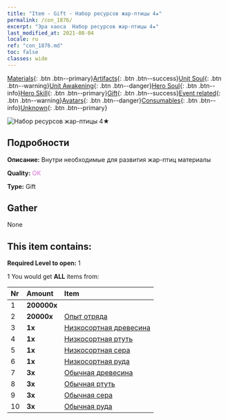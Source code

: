 ```yaml
---
title: "Item - Gift - Набор ресурсов жар-птицы 4★"
permalink: /con_1876/
excerpt: "Эра хаоса  Набор ресурсов жар-птицы 4★"
last_modified_at: 2021-08-04
locale: ru
ref: "con_1876.md"
toc: false
classes: wide
---
```

 [Materials](/ItemsRU/){: .btn .btn--primary}[Artifacts](/ItemsRU/Artifacts/){: .btn .btn--success}[Unit Soul](/ItemsRU/UnitSoul/){: .btn .btn--warning}[Unit Awakening](/ItemsRU/UnitAwakening/){: .btn .btn--danger}[Hero Soul](/ItemsRU/HeroSoul/){: .btn .btn--info}[Hero Skill](/ItemsRU/HeroSkill/){: .btn .btn--primary}[Gift](/ItemsRU/Gift/){: .btn .btn--success}[Event related](/ItemsRU/Events/){: .btn .btn--warning}[Avatars](/ItemsRU/Avatars/){: .btn .btn--danger}[Consumables](/ItemsRU/Consumables/){: .btn .btn--info}[Unknown](/ItemsRU/Unknown/){: .btn .btn--primary}

 ![Набор ресурсов жар-птицы 4★](/images/t/i_907499.png)

## Подробности
 **Описание:** Внутри необходимые для развития жар-птиц материалы 

 **Quality:** <span style="color: #DA70D6">OK</span>

 **Type:** Gift

## Gather

  None

## This item contains:

 **Required Level to open:** 1

 1 You would get **ALL** items  from:

  | Nr | Amount |     Item    |
  |:---|:-------|:------------|
  | 1 |  **200000x** | <i class="fas fa-coins"/> |  | 
  | 2 |  **20000x** | [Опыт отряда](/ItemsRU/con_902/) |  | 
  | 3 |  **1x** | [Низкосортная древесина](/ItemsRU/mat_1/) |  | 
  | 4 |  **1x** | [Низкосортная ртуть](/ItemsRU/mat_2/) |  | 
  | 5 |  **1x** | [Низкосортная сера](/ItemsRU/mat_3/) |  | 
  | 6 |  **1x** | [Низкосортная руда](/ItemsRU/mat_1/) |  | 
  | 7 |  **3x** | [Обычная древесина](/ItemsRU/mat_7/) |  | 
  | 8 |  **3x** | [Обычная ртуть](/ItemsRU/mat_8/) |  | 
  | 9 |  **3x** | [Обычная сера](/ItemsRU/mat_9/) |  | 
  | 10 |  **3x** | [Обычная руда](/ItemsRU/mat_6/) |  | 
